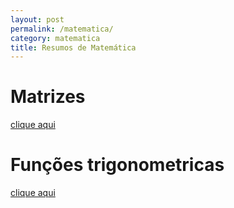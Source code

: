 ```yaml
---
layout: post
permalink: /matematica/
category: matematica
title: Resumos de Matemática
---
```


# Matrizes
[clique aqui](/matrizes)

# Funções trigonometricas
[clique aqui](/funcoes-trigonometricas)
